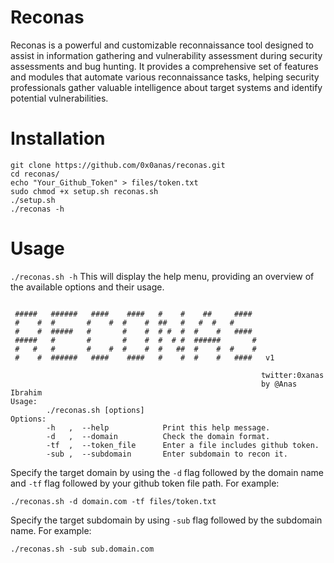 # Reconas
Reconas is a powerful and customizable reconnaissance tool designed to assist in information gathering and vulnerability assessment during security assessments and bug hunting. It provides a comprehensive set of features and modules that automate various reconnaissance tasks, helping security professionals gather valuable intelligence about target systems and identify potential vulnerabilities.
# Installation
```
git clone https://github.com/0x0anas/reconas.git
cd reconas/
echo "Your_Github_Token" > files/token.txt
sudo chmod +x setup.sh reconas.sh
./setup.sh
./reconas -h
```
# Usage
`./reconas.sh -h`
This will display the help menu, providing an overview of the available options and their usage.
```

 #####   ######   ####    ####   #    #    ##     ####
 #    #  #       #    #  #    #  ##   #   #  #   #
 #    #  #####   #       #    #  # #  #  #    #   ####
 #####   #       #       #    #  #  # #  ######       #
 #   #   #       #    #  #    #  #   ##  #    #  #    #
 #    #  ######   ####    ####   #    #  #    #   ####   v1

                                                        twitter:0xanas
                                                        by @Anas Ibrahim
Usage:
        ./reconas.sh [options]
Options:
        -h   ,  --help            Print this help message.
        -d   ,  --domain          Check the domain format.
        -tf  ,  --token_file      Enter a file includes github token.
        -sub ,  --subdomain       Enter subdomain to recon it.
```
Specify the target domain by using the `-d` flag followed by the domain name and `-tf` flag followed by your github token file path. For example:
```
./reconas.sh -d domain.com -tf files/token.txt
```
Specify the target subdomain by using `-sub` flag followed by the subdomain name. For example:
```
./reconas.sh -sub sub.domain.com
```



